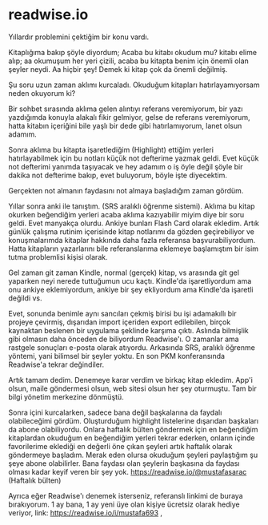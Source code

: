 # readwise.io

Yıllardır problemini çektiğim bir konu vardı.

Kitaplığıma bakıp şöyle diyordum; Acaba bu kitabı okudum mu? kitabı elime alıp; aa okumuşum her yeri çizili, acaba bu kitapta benim için önemli olan şeyler neydi. Aa hiçbir şey! Demek ki kitap çok da önemli değilmiş. 

Şu soru uzun zaman aklımı kurcaladı. Okuduğum kitapları hatırlayamıyorsam neden okuyorum ki?

Bir sohbet sırasında aklıma gelen alıntıyı referans veremiyorum, bir yazı yazdığımda konuyla alakalı fikir gelmiyor, gelse de referans veremiyorum, hatta kitabın içeriğini bile yaşlı bir dede gibi hatırlamıyorum, lanet olsun adamım. 

Sonra aklıma bu kitapta işaretlediğim (Highlight) ettiğim yerleri hatırlayabilmek için bu notları küçük not defterime yazmak geldi. Evet küçük not defterimi yanımda taşıyacak ve hey adamım o iş öyle değil şöyle bir dakika not defterime bakıp, evet buluyorum, böyle işte diyecektim. 

Gerçekten not almanın faydasını not almaya başladığım zaman gördüm. 

Yıllar sonra anki ile tanıştım. (SRS aralıklı öğrenme sistemi). Aklıma bu kitap okurken beğendiğim yerleri acaba aklıma kazıyabilir miyim diye bir soru geldi. Evet manyakça olurdu. Ankiye bunları Flash Card olarak ekledim. Artık günlük çalışma rutinim içerisinde kitap notlarımı da gözden geçirebiliyor ve konuşmalarımda kitaplar hakkında daha fazla referansa başvurabiliyordum. Hatta kitapların yazarlarını bile referanslarıma eklemeye başlamıştım bir isim tutma problemlisi kişisi olarak. 

Gel zaman git zaman Kindle, normal (gerçek) kitap, vs arasında git gel yaparken neyi nerede tuttuğumun ucu kaçtı. Kindle'da işaretliyordum ama onu ankiye eklemiyordum, ankiye bir şey ekliyordum ama Kindle'da işaretli değildi vs. 

Evet, sonunda benimle aynı sancıları çekmiş birisi bu işi adamakıllı bir projeye çevirmiş, dışarıdan import içeriden export edilebilen, birçok kaynaktan beslenen bir uygulama şeklinde karşıma çıktı. Aslında bilmişlik gibi olmasın daha önceden de biliyordum Readwise'ı. O zamanlar ama rastgele sonuçları e-posta olarak atıyordu. Arkasında SRS, aralıklı öğrenme yöntemi, yani bilimsel bir şeyler yoktu. En son PKM konferansında Readwise'a tekrar değindiler.

Artık tamam dedim. Denemeye karar verdim ve birkaç kitap ekledim. App'i olsun, maile göndermesi olsun, web sitesi olsun her şey oturmuştu. Tam bir bilgi yönetim merkezine dönmüştü. 

Sonra içini kurcalarken, sadece bana değil başkalarına da faydalı olabileceğimi gördüm. Oluşturduğum highlight listelerine dışarıdan başkaları da abone olabiliyordu. Onlara haftalık bülten göndermek için en beğendiğim kitaplardan okuduğum en beğendiğim yerleri tekrar ederken, onların içinde favorilerime eklediği en değerli öne çıkan şeyleri artık haftalık olarak göndermeye başladım. Merak eden olursa okuduğum şeyleri paylaştığım şu şeye abone olabilirler. Bana faydası olan şeylerin başkasına da faydası olması kadar keyif veren bir şey yok. https://readwise.io/@mustafasarac (Haftalık bülten) 

Ayrıca eğer Readwise'ı denemek isterseniz, referanslı linkimi de buraya bırakıyorum. 1 ay bana, 1 ay yeni üye olan kişiye ücretsiz olarak hediye veriyor, link: https://readwise.io/i/mustafa693 ,